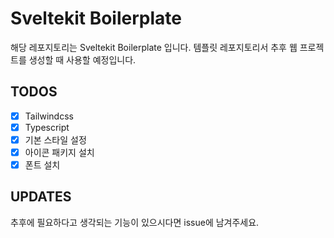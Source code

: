 # Sveltekit Boilerplate

해당 레포지토리는 Sveltekit Boilerplate 입니다.
템플릿 레포지토리서 추후 웹 프로젝트를 생성할 때 사용할 예정입니다.

## TODOS

- [x] Tailwindcss
- [x] Typescript
- [x] 기본 스타일 설정
- [x] 아이콘 패키지 설치
- [x] 폰트 설치

## UPDATES

추후에 필요하다고 생각되는 기능이 있으시다면 issue에 남겨주세요.